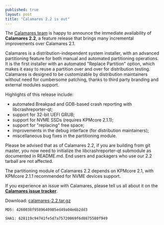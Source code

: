 ```yaml
---
published: true
layout: post
title: "Calamares 2.2 is out"
---
```

The [Calamares team](https://calamares.io/team/) is happy to announce the immediate availability of **Calamares 2.2**, a feature release that brings many incremental improvements over Calamares 2.1.

Calamares is a distribution-independent system installer, with an advanced partitioning feature for both manual and automated partitioning operations. It is the first installer with an automated "Replace Partition" option, which makes it easy to reuse a partition over and over for distribution testing. Calamares is designed to be customizable by distribution maintainers without need for cumbersome patching, thanks to third party branding and external modules support.

<!--more-->

Highlights of this release include:

* automated Breakpad and GDB-based crash reporting with libcrashreporter-qt;
* support for 32-bit UEFI GRUB;
* support for NVME SSDs (requires KPMcore 2.1.1);
* support for "replacing" free space;
* improvements in the debug interface (for distribution maintainers);
* miscellaneous bug fixes in the partitioning module.

Please be advised that as of Calamares 2.2, if you are building from git master, you now need to initialize the libcrashreporter-qt submodule as documented in README.md. End users and packagers who use our 2.2 tarball are not affected.

The partitioning module of Calamares 2.2 depends on KPMcore 2.1, with KPMcore 2.1.1 recommended for NVME devices support.

If you experience an issue with Calamares, please tell us all about it on the [**Calamares issue tracker**](https://calamares.io/bugs/).


Download: [calamares-2.2.tar.gz](https://github.com/calamares/calamares/releases/download/v2.2/calamares-2.2.tar.gz)

`MD5: 4260038f9589640985ed49a04e6b2dd3`

`SHA1: 628119c94741fe5d7a75720069f6d0875580f949`
